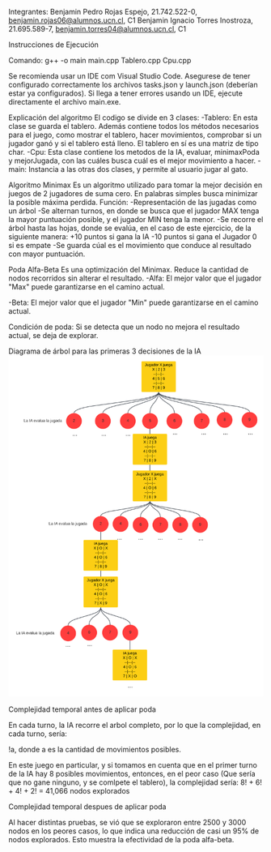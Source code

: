 Integrantes:
Benjamin Pedro Rojas Espejo, 21.742.522-0, benjamin.rojas06@alumnos.ucn.cl, C1 
Benjamin Ignacio Torres Inostroza, 21.695.589-7, benjamin.torres04@alumnos.ucn.cl, C1

Instrucciones de Ejecución

Comando: g++ -o main main.cpp Tablero.cpp Cpu.cpp

Se recomienda usar un IDE com Visual Studio Code. Asegurese de tener configurado correctamente los archivos tasks.json y launch.json (deberían estar ya configurados). Si llega a tener errores usando un IDE, ejecute directamente el archivo main.exe.

Explicación del algoritmo
El codigo se divide en 3 clases:
    -Tablero: En esta clase se guarda el tablero. Además contiene todos los métodos necesarios para el juego, como mostrar el tablero, hacer movimientos, comprobar si un jugador ganó y si el tablero está lleno. El tablero en sí es una matriz de tipo char.
    -Cpu: Esta clase contiene los metodos de la IA, evaluar, minimaxPoda y mejorJugada, con las cuáles busca cuál es el mejor movimiento a hacer.
    -main: Instancia a las otras dos clases, y permite al usuario jugar al gato.

Algoritmo Minimax
Es un algoritmo utilizado para tomar la mejor decisión en juegos de 2 jugadores de suma cero. En palabras simples busca minimizar la posible máxima perdida.
Función:
    -Representación de las jugadas como un árbol
    -Se alternan turnos, en donde se busca que el jugador MAX tenga la mayor puntuación posible, y el jugador MIN tenga la menor.
    -Se recorre el árbol hasta las hojas, donde se evalúa, en el caso de este ejercicio, de la siguiente manera:
        +10 puntos si gana la IA
        -10 puntos si gana el Jugador
        0 si es empate
    -Se guarda cúal es el movimiento que conduce al resultado con mayor puntuación.

Poda Alfa-Beta
Es una optimización del Minimax. Reduce la cantidad de nodos recorridos sin alterar el resultado.
-Alfa:
El mejor valor que el jugador "Max" puede garantizarse en el camino actual.

-Beta:
El mejor valor que el jugador "Min" puede garantizarse en el camino actual.

Condición de poda:
Si se detecta que un nodo no mejora el resultado actual, se deja de explorar.

Diagrama de árbol para las primeras 3 decisiones de la IA
![Diagrama](arbol.png)

Complejidad temporal antes de aplicar poda

En cada turno, la IA recorre el arbol completo, por lo que la complejidad, en cada turno, sería:

!a, donde a es la cantidad de movimientos posibles. 

En este juego en particular, y si tomamos en cuenta que en el primer turno de la IA hay 8 posibles movimientos, entonces, en el peor caso (Que sería que no gane ninguno, y se comlpete el tablero), la complejidad sería:
8! + 6! + 4! + 2! = 41,066 nodos explorados

Complejidad temporal despues de aplicar poda

Al hacer distintas pruebas, se vió que se exploraron entre 2500 y 3000 nodos en los peores casos, lo que indica una reducción de casi un 95% de nodos explorados. Esto muestra la efectividad de la poda alfa-beta.
